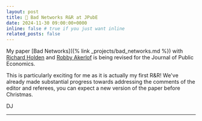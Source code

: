 ```yaml
---
layout: post
title: 🔄 Bad Networks R&R at JPubE
date: 2024-11-30 09:00:00+0000
inline: false # true if you just want inline
related_posts: false
---
```


My paper [Bad Networks]({% link _projects/bad_networks.md %}) with [Richard Holden](https://richardholden.org/) and [Robby Akerlof](https://robertakerlof.com/) is being revised for the Journal of Public Economics.

This is particularly exciting for me as it is actually my first R&R! We've already made substantial progress towards addressing the comments of the editor and referees, you can expect a new version of the paper before Christmas.

DJ

---
